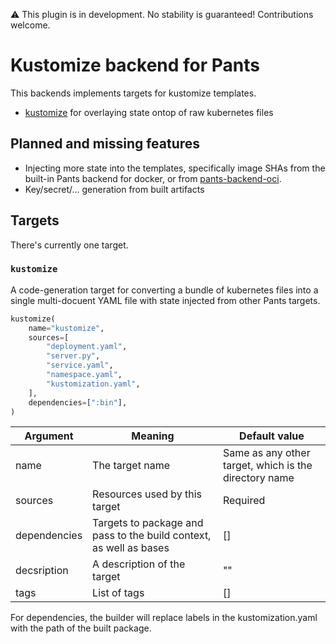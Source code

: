 :warning: This plugin is in development. No stability is guaranteed! Contributions welcome.

# Kustomize backend for Pants

This backends implements targets for kustomize templates.

* [kustomize](https://github.com/kubernetes-sigs/kustomize) for overlaying state ontop of raw kubernetes files

## Planned and missing features

* Injecting more state into the templates, specifically image SHAs from the built-in Pants backend for docker, or from
  [pants-backend-oci](https://github.com/tgolsson/pants-backend-oci).
* Key/secret/... generation from built artifacts

## Targets

There's currently one target.


### `kustomize`

A code-generation target for converting a bundle of kubernetes files into a single multi-docuent YAML file with state
injected from other Pants targets.


``` python
kustomize(
    name="kustomize",
    sources=[
        "deployment.yaml",
        "server.py",
        "service.yaml",
        "namespace.yaml",
		"kustomization.yaml",
    ],
    dependencies=[":bin"],
)
```

| Argument | Meaning | Default value |
| --- | --- | --- |
| name | The target name | Same as any other target, which is the directory name |
| sources | Resources used by this target | Required |
| dependencies | Targets to package and pass to the build context, as well as bases | [] |
| decsription | A description of the target | "" |
| tags | List of tags | [] |

For dependencies, the builder will replace labels in the kustomization.yaml with the path of the built package.
